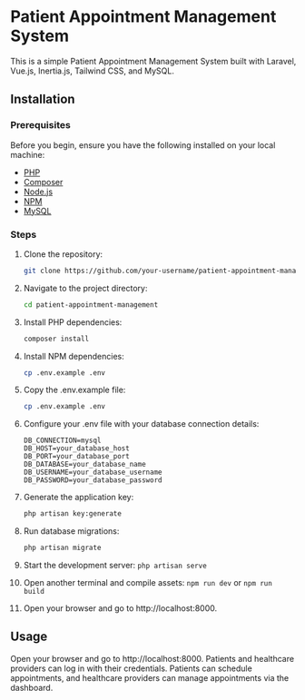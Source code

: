 # Patient Appointment Management System

This is a simple Patient Appointment Management System built with Laravel, Vue.js, Inertia.js, Tailwind CSS, and MySQL.

## Installation

### Prerequisites

Before you begin, ensure you have the following installed on your local machine:

-   [PHP](https://www.php.net/manual/en/install.php)
-   [Composer](https://getcomposer.org/download/)
-   [Node.js](https://nodejs.org/en/download/)
-   [NPM](https://www.npmjs.com/get-npm)
-   [MySQL](https://dev.mysql.com/downloads/)

### Steps

1. Clone the repository:

    ```bash
    git clone https://github.com/your-username/patient-appointment-management.git
    ```

2. Navigate to the project directory:

    ```bash
    cd patient-appointment-management
    ```

3. Install PHP dependencies:

    ```bash
    composer install
    ```

4. Install NPM dependencies:

    ```bash
    cp .env.example .env

    ```

5. Copy the .env.example file:

    ```bash
    cp .env.example .env
    ```

6. Configure your .env file with your database connection details:

    ```
    DB_CONNECTION=mysql
    DB_HOST=your_database_host
    DB_PORT=your_database_port
    DB_DATABASE=your_database_name
    DB_USERNAME=your_database_username
    DB_PASSWORD=your_database_password
    ```

7. Generate the application key:

    ```bash
    php artisan key:generate
    ```

8. Run database migrations:

    ```bash
    php artisan migrate
    ```

9. Start the development server:
   `
    php artisan serve
    `
   
11. Open another terminal and compile assets:
    `
    npm run dev
    `
    or
    `
    npm run build
    `

12. Open your browser and go to http://localhost:8000.

## Usage

Open your browser and go to http://localhost:8000.
Patients and healthcare providers can log in with their credentials.
Patients can schedule appointments, and healthcare providers can manage appointments via the dashboard.
